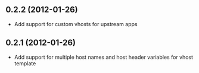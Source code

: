 ## 0.2.2 (2012-01-26)

* Add support for custom vhosts for upstream apps

## 0.2.1 (2012-01-26)

* Add support for multiple host names and host header variables for vhost
  template
